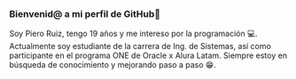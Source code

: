 ### Bienvenid@ a mi perfil de GitHub👋
Soy Piero Ruiz, tengo 19 años y me intereso por la programación 💻. 
Actualmente soy estudiante de la carrera de Ing. de Sistemas, así como participante en el programa ONE de Oracle x Alura Latam.
Siempre estoy en búsqueda de conocimiento y mejorando paso a paso 😁.

<!--
**davidrt31/davidrt31** is a ✨ _special_ ✨ repository because its `README.md` (this file) appears on your GitHub profile.

Here are some ideas to get you started:

- 🔭 I’m currently working on ...
- 🌱 I’m currently learning ...
- 👯 I’m looking to collaborate on ...
- 🤔 I’m looking for help with ...
- 💬 Ask me about ...
- 📫 How to reach me: ...
- 😄 Pronouns: ...
- ⚡ Fun fact: ...
-->
